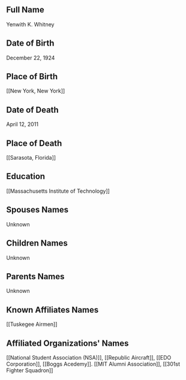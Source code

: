 ## Full Name
Yenwith K. Whitney

## Date of Birth
December 22, 1924

## Place of Birth
[[New York, New York]]

## Date of Death
April 12, 2011

## Place of Death
[[Sarasota, Florida]]

## Education
[[Massachusetts Institute of Technology]]

## Spouses Names
Unknown

## Children Names
Unknown

## Parents Names
Unknown

## Known Affiliates Names
[[Tuskegee Airmen]]

## Affiliated Organizations' Names
[[National Student Association (NSA)]], [[Republic Aircraft]], [[EDO Corporation]], [[Boggs Acedemy]]. [[MIT Alumni Association]], [[301st Fighter Squadron]]

